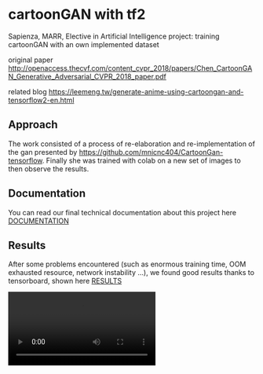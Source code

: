 # cartoonGAN with tf2
Sapienza, MARR, Elective in Artificial Intelligence project: training cartoonGAN with an own implemented dataset

original paper http://openaccess.thecvf.com/content_cvpr_2018/papers/Chen_CartoonGAN_Generative_Adversarial_CVPR_2018_paper.pdf

related blog  https://leemeng.tw/generate-anime-using-cartoongan-and-tensorflow2-en.html


## Approach
The work consisted of a process of re-elaboration and re-implementation of the gan presented by https://github.com/mnicnc404/CartoonGan-tensorflow. Finally she was trained with colab on a new set of images to then observe the results.


## Documentation
You can read our final technical documentation about this project here [DOCUMENTATION](./CartoonGAN__Generative_Adversarial_Networks_for_Photo_Cartoonization.pdf)

## Results
After some problems encountered (such as enormous training time, OOM exhausted resource, network instability ...), we found good results thanks to tensorboard, shown here [RESULTS](./results.jpg)

![](cover.mov)

